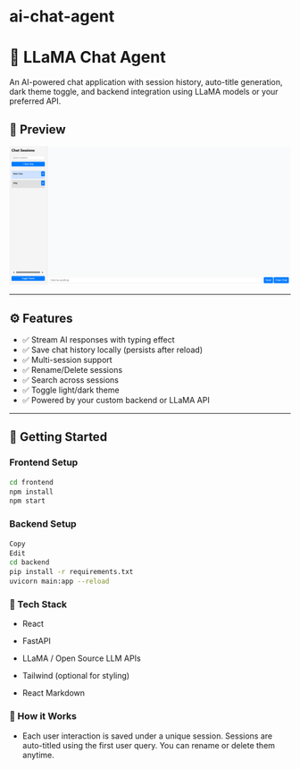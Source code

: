 # ai-chat-agent

# 🧠 LLaMA Chat Agent

An AI-powered chat application with session history, auto-title generation, dark theme toggle, and backend integration using LLaMA models or your preferred API.

## 📸 Preview

![Screenshot](screenshots/chat-ui.png)

---

## ⚙️ Features

- ✅ Stream AI responses with typing effect
- ✅ Save chat history locally (persists after reload)
- ✅ Multi-session support
- ✅ Rename/Delete sessions
- ✅ Search across sessions
- ✅ Toggle light/dark theme
- ✅ Powered by your custom backend or LLaMA API

---

## 🚀 Getting Started

### Frontend Setup

```bash
cd frontend
npm install
npm start
```

### Backend Setup
```bash
Copy
Edit
cd backend
pip install -r requirements.txt
uvicorn main:app --reload
```
### 🧩 Tech Stack
- React

- FastAPI

- LLaMA / Open Source LLM APIs

- Tailwind (optional for styling)

- React Markdown

### 🧠 How it Works
- Each user interaction is saved under a unique session. Sessions are auto-titled using the first user query. You can rename or delete them anytime.
